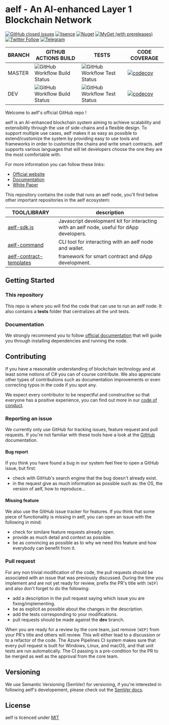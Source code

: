 # aelf - An AI-enhanced Layer 1 Blockchain Network 

[![GitHub closed issues](https://img.shields.io/github/issues-closed/aelfproject/aelf.svg)](https://app.gitkraken.com/glo/board/XKsOZJarBgAPseno)
[![lisence](https://img.shields.io/github/license/AElfProject/AElf.svg)](https://github.com/AElfProject/AElf/blob/dev/LICENSE)
[![Nuget](https://img.shields.io/nuget/v/AElf.OS.svg)](https://www.nuget.org/packages?q=aelf)
[![MyGet (with prereleases)](https://img.shields.io/myget/aelf-project/vpre/aelf.os.svg?label=myget)](https://www.myget.org/gallery/aelf-project)
[![Twitter Follow](https://img.shields.io/twitter/follow/aelfblockchain.svg?label=%40aelfblockchain&style=social)](https://twitter.com/aelfblockchain)
[![Telegram](https://badgen.net/badge/telegram/join/blue?icon=telegram)](https://t.me/aelfdeveloper)

BRANCH | GITHUB ACTIONS BUILD                                                                                                     | TESTS                                                                                                                                                              | CODE COVERAGE                                                
------ |--------------------------------------------------------------------------------------------------------------------------|--------------------------------------------------------------------------------------------------------------------------------------------------------------------| ------------------------------------------------------------ 
MASTER | ![GitHub Workflow Build Status](https://github.com/AElfProject/AElf/actions/workflows/build.yml/badge.svg?branch=master) | ![GitHub Workflow Test Status](https://img.shields.io/endpoint?url=https://raw.githubusercontent.com/AElfProject/AElf/feature/badge-json/master-test-results.json) | [![codecov](https://codecov.io/gh/AElfProject/AElf/branch/master/graph/badge.svg)](https://codecov.io/gh/AElfProject/AElf) 
DEV    | ![GitHub Workflow Build Status](https://github.com/AElfProject/AElf/actions/workflows/build.yml/badge.svg?branch=dev)        | ![GitHub Workflow Test Status](https://img.shields.io/endpoint?url=https://raw.githubusercontent.com/AElfProject/AElf/feature/badge-json/dev-test-results.json)        | [![codecov](https://codecov.io/gh/AElfProject/AElf/branch/dev/graph/badge.svg)](https://codecov.io/gh/AElfProject/AElf) 


Welcome to aelf's official GitHub repo ! 

aelf is an AI-enhanced blockchain system aiming to achieve scalability and extensibility through the use of side-chains and a flexible design. To support multiple use cases, aelf makes it as easy as possible to extend/customize the system by providing easy to use tools and frameworks in order to customize the chains and write smart contracts. aelf supports various languages that will let developers choose the one they are the most comfortable with.

For more information you can follow these links:
* [Official website](https://aelf.com/)
* [Documentation](https://docs.aelf.com/)
* [White Paper](https://docs.aelf.com/resources/whitepaper-2/)

This repository contains the code that runs an aelf node, you'll find below other important repositories in the aelf 
ecosystem:

TOOL/LIBRARY | description
-------------|-------------
[aelf-sdk.js](https://docs.aelf.com/tools/chain-sdk/javascript-sdk/) | Javascript development kit for interacting with an aelf node, useful for dApp developers. 
[aelf-command](https://docs.aelf.com/tools/aelf-cli/introduction/) | CLI tool for interacting with an aelf node and wallet.
[aelf-contract-templates](https://docs.aelf.com/tools/smart-contract-templates/developing-smart-contracts/) | framework for smart contract and dApp development.

## Getting Started

### This repository

This repo is where you will find the code that can use to run an aelf node. It also contains a **tests** folder that centralizes all the unit tests.

### Documentation

We strongly recommend you to follow [official documentation](https://docs.aelf.com/) that will guide you through installing dependencies and running the node.

## Contributing

If you have a reasonable understanding of blockchain technology and at least some notions of C# you can of course contribute. We also appreciate other types of contributions such as documentation improvements or even correcting typos in the code if you spot any.

We expect every contributor to be respectful and constructive so that everyone has a positive experience, you can find out more in our [code of conduct](https://github.com/AElfProject/AElf/blob/dev/CODE_OF_CONDUCT.md).

### Reporting an issue

We currently only use GitHub for tracking issues, feature request and pull requests. If you're not familiar with these tools have a look at the [GitHub](https://help.github.com/en) documentation.

#### Bug report

If you think you have found a bug in our system feel free to open a GitHub issue, but first:
- check with GitHub's search engine that the bug doesn't already exist.
- in the request give as much information as possible such as: the OS, the version of aelf, how to reproduce...

#### Missing feature

We also use the GitHub issue tracker for features. If you think that some piece of functionality is missing in aelf, you can open an issue with the following in mind:
- check for similare feature requests already open.
- provide as much detail and context as possible.
- be as convincing as possible as to why we need this feature and how everybody can benefit from it.

### Pull request

For any non trivial modification of the code, the pull requests should be associated with an issue that was previously discussed. During the time you implement and are not yet ready for review, prefix the PR's title with ```[WIP]``` and also don't forget to do the following:
- add a description in the pull request saying which issue you are fixing/implementing. 
- be as explicit as possible about the changes in the description.
- add the tests corresponding to your modifications.
- pull requests should be made against the **dev** branch.

When you are ready for a review by the core team, just remove ```[WIP]``` from your PR's title and others will review. This will either lead to a discussion or to a refactor of the code. The Azure Pipelines CI system makes sure that every pull request is built for Windows, Linux, and macOS, and that unit tests are run automatically. The CI passing is a pre-condition for the PR to be merged as well as the approval from the core team.

## Versioning

We use Semantic Versioning (SemVer) for versioning, if you're interested in following aelf's developement, please check out the [SemVer docs](https://semver.org/).

## License

aelf is licenced under [MIT](https://github.com/AElfProject/AElf/blob/dev/LICENSE)
